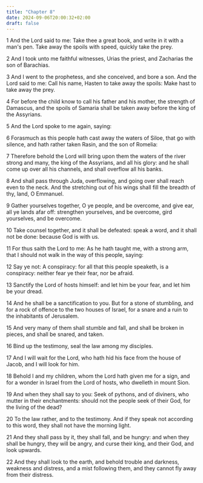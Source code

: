 ```yaml
---
title: "Chapter 8"
date: 2024-09-06T20:00:32+02:00
draft: false
---
```



1 And the Lord said to me: Take thee a great book, and write in it with a man's pen. Take away the spoils with speed, quickly take the prey.

2 And I took unto me faithful witnesses, Urias the priest, and Zacharias the son of Barachias.

3 And I went to the prophetess, and she conceived, and bore a son. And the Lord said to me: Call his name, Hasten to take away the spoils: Make hast to take away the prey.

4 For before the child know to call his father and his mother, the strength of Damascus, and the spoils of Samaria shall be taken away before the king of the Assyrians.

5 And the Lord spoke to me again, saying:

6 Forasmuch as this people hath cast away the waters of Siloe, that go with silence, and hath rather taken Rasin, and the son of Romelia:

7 Therefore behold the Lord will bring upon them the waters of the river strong and many, the king of the Assyrians, and all his glory: and he shall come up over all his channels, and shall overflow all his banks.

8 And shall pass through Juda, overflowing, and going over shall reach even to the neck. And the stretching out of his wings shall fill the breadth of thy, land, O Emmanuel.

9 Gather yourselves together, O ye people, and be overcome, and give ear, all ye lands afar off: strengthen yourselves, and be overcome, gird yourselves, and be overcome.

10 Take counsel together, and it shall be defeated: speak a word, and it shall not be done: because God is with us.

11 For thus saith the Lord to me: As he hath taught me, with a strong arm, that I should not walk in the way of this people, saying:

12 Say ye not: A conspiracy: for all that this people speaketh, is a conspiracy: neither fear ye their fear, nor be afraid.

13 Sanctify the Lord of hosts himself: and let him be your fear, and let him be your dread.

14 And he shall be a sanctification to you. But for a stone of stumbling, and for a rock of offence to the two houses of Israel, for a snare and a ruin to the inhabitants of Jerusalem.

15 And very many of them shall stumble and fall, and shall be broken in pieces, and shall be snared, and taken.

16 Bind up the testimony, seal the law among my disciples.

17 And I will wait for the Lord, who hath hid his face from the house of Jacob, and I will look for him.

18 Behold I and my children, whom the Lord hath given me for a sign, and for a wonder in Israel from the Lord of hosts, who dwelleth in mount Sion.

19 And when they shall say to you: Seek of pythons, and of diviners, who mutter in their enchantments: should not the people seek of their God, for the living of the dead?

20 To the law rather, and to the testimony. And if they speak not according to this word, they shall not have the morning light.

21 And they shall pass by it, they shall fall, and be hungry: and when they shall be hungry, they will be angry, and curse their king, and their God, and look upwards.

22 And they shall look to the earth, and behold trouble and darkness, weakness and distress, and a mist following them, and they cannot fly away from their distress.

